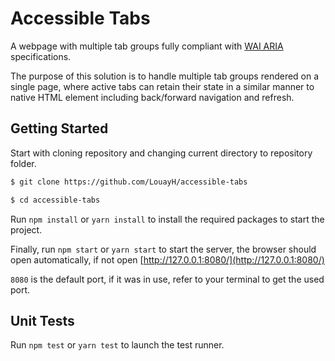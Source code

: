 # Accessible Tabs

A webpage with multiple tab groups fully compliant with [WAI ARIA](https://www.w3.org/WAI/ARIA/apg/patterns/tabpanel/) specifications.

The purpose of this solution is to handle multiple tab groups rendered on a single page, where active tabs can retain their state in a similar manner to native HTML element including back/forward navigation and refresh.

## Getting Started

Start with cloning repository and changing current directory to repository folder.

```bash
$ git clone https://github.com/LouayH/accessible-tabs

$ cd accessible-tabs
```

Run `npm install` or `yarn install` to install the required packages to start the project.

Finally, run `npm start` or `yarn start` to start the server, the browser should open automatically, if not open [http://127.0.0.1:8080/](http://127.0.0.1:8080/)

`8080` is the default port, if it was in use, refer to your terminal to get the used port.

## Unit Tests

Run `npm test` or `yarn test` to launch the test runner.